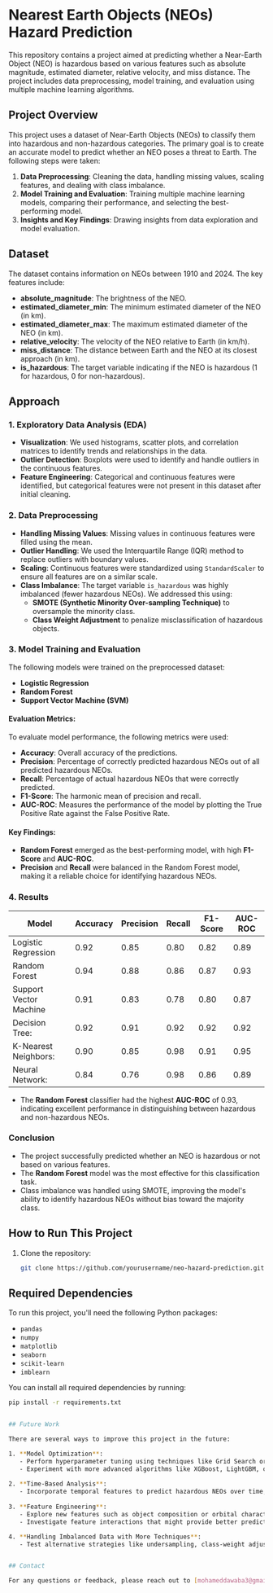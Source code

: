 # Nearest Earth Objects (NEOs) Hazard Prediction

This repository contains a project aimed at predicting whether a Near-Earth Object (NEO) is hazardous based on various features such as absolute magnitude, estimated diameter, relative velocity, and miss distance. The project includes data preprocessing, model training, and evaluation using multiple machine learning algorithms.

## Project Overview

This project uses a dataset of Near-Earth Objects (NEOs) to classify them into hazardous and non-hazardous categories. The primary goal is to create an accurate model to predict whether an NEO poses a threat to Earth. The following steps were taken:

1. **Data Preprocessing**: Cleaning the data, handling missing values, scaling features, and dealing with class imbalance.
2. **Model Training and Evaluation**: Training multiple machine learning models, comparing their performance, and selecting the best-performing model.
3. **Insights and Key Findings**: Drawing insights from data exploration and model evaluation.

## Dataset

The dataset contains information on NEOs between 1910 and 2024. The key features include:
- **absolute_magnitude**: The brightness of the NEO.
- **estimated_diameter_min**: The minimum estimated diameter of the NEO (in km).
- **estimated_diameter_max**: The maximum estimated diameter of the NEO (in km).
- **relative_velocity**: The velocity of the NEO relative to Earth (in km/h).
- **miss_distance**: The distance between Earth and the NEO at its closest approach (in km).
- **is_hazardous**: The target variable indicating if the NEO is hazardous (1 for hazardous, 0 for non-hazardous).

## Approach

### 1. Exploratory Data Analysis (EDA)

- **Visualization**: We used histograms, scatter plots, and correlation matrices to identify trends and relationships in the data. 
- **Outlier Detection**: Boxplots were used to identify and handle outliers in the continuous features.
- **Feature Engineering**: Categorical and continuous features were identified, but categorical features were not present in this dataset after initial cleaning.

### 2. Data Preprocessing

- **Handling Missing Values**: Missing values in continuous features were filled using the mean.
- **Outlier Handling**: We used the Interquartile Range (IQR) method to replace outliers with boundary values.
- **Scaling**: Continuous features were standardized using `StandardScaler` to ensure all features are on a similar scale.
- **Class Imbalance**: The target variable `is_hazardous` was highly imbalanced (fewer hazardous NEOs). We addressed this using:
  - **SMOTE (Synthetic Minority Over-sampling Technique)** to oversample the minority class.
  - **Class Weight Adjustment** to penalize misclassification of hazardous objects.

### 3. Model Training and Evaluation

The following models were trained on the preprocessed dataset:
- **Logistic Regression**
- **Random Forest**
- **Support Vector Machine (SVM)**

#### Evaluation Metrics:
To evaluate model performance, the following metrics were used:
- **Accuracy**: Overall accuracy of the predictions.
- **Precision**: Percentage of correctly predicted hazardous NEOs out of all predicted hazardous NEOs.
- **Recall**: Percentage of actual hazardous NEOs that were correctly predicted.
- **F1-Score**: The harmonic mean of precision and recall.
- **AUC-ROC**: Measures the performance of the model by plotting the True Positive Rate against the False Positive Rate.

#### Key Findings:
- **Random Forest** emerged as the best-performing model, with high **F1-Score** and **AUC-ROC**.
- **Precision** and **Recall** were balanced in the Random Forest model, making it a reliable choice for identifying hazardous NEOs.

### 4. Results

| Model                  | Accuracy | Precision | Recall  | F1-Score | AUC-ROC |
|----------------------- |----------|-----------|---------|----------|---------|
| Logistic Regression    |   0.92   |   0.85    |   0.80  |   0.82   |   0.89  |
| Random Forest          |   0.94   |   0.88    |   0.86  |   0.87   |   0.93  |
| Support Vector Machine |   0.91   |   0.83    |   0.78  |   0.80   |   0.87  |
| Decision Tree:         |   0.92   |   0.91    |   0.92  |   0.92   |   0.92  |
| K-Nearest Neighbors:   |   0.90   |   0.85    |   0.98  |   0.91   |   0.95  |
| Neural Network:        |   0.84   |   0.76    |   0.98  |   0.86   |   0.89  |

- The **Random Forest** classifier had the highest **AUC-ROC** of 0.93, indicating excellent performance in distinguishing between hazardous and non-hazardous NEOs.

### Conclusion

- The project successfully predicted whether an NEO is hazardous or not based on various features.
- The **Random Forest** model was the most effective for this classification task.
- Class imbalance was handled using SMOTE, improving the model's ability to identify hazardous NEOs without bias toward the majority class.

## How to Run This Project

1. Clone the repository:
   ```bash
   git clone https://github.com/yourusername/neo-hazard-prediction.git


## Required Dependencies

To run this project, you'll need the following Python packages:

- `pandas`
- `numpy`
- `matplotlib`
- `seaborn`
- `scikit-learn`
- `imblearn`

You can install all required dependencies by running:

```bash
pip install -r requirements.txt


## Future Work

There are several ways to improve this project in the future:

1. **Model Optimization**: 
   - Perform hyperparameter tuning using techniques like Grid Search or Random Search to optimize model performance.
   - Experiment with more advanced algorithms like XGBoost, LightGBM, or Neural Networks for potentially better results.
   
2. **Time-Based Analysis**:
   - Incorporate temporal features to predict hazardous NEOs over time, which could be useful for forecasting future threats.
   
3. **Feature Engineering**:
   - Explore new features such as object composition or orbital characteristics to improve classification performance.
   - Investigate feature interactions that might provide better predictive power.

4. **Handling Imbalanced Data with More Techniques**:
   - Test alternative strategies like undersampling, class-weight adjustments, or ensemble methods that are robust to class imbalance.


## Contact

For any questions or feedback, please reach out to [mohameddawaba3@gmail.com].

